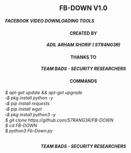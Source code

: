 <h2 align="center">FB-DOWN V1.0</h2>

<h5>FACEBOOK VIDEO DOWNLOADING TOOLS</h5>

<h4 align="center">CREATED BY</h4>
<h5 align="center">ADIL ARHAM SHORIF ( STR4NG3R)</h5>
<h4 align="center">THANKS TO</h4>
<h5 align="center">TEAM BADS - SECURITY RESEARCHERS</h5>

<h4 align="center">COMMANDS</h4>
<h6>$ apt-get update && apt-get upgrade
<br>৳$ pkg install python -y
<br>৳$ pip install requests
<br>৳$ pip install wget
<br>৳$ pkg install python3 -y
<br>$ git clone https://github.com/S7RANG3R/FB-DOWN
<br>$ cd FB-DOWN
<br>$ python3 Fb-Down.py

<h5 align="center">TEAM BADS - SECURITY RESEARCHERS</h5>
    
